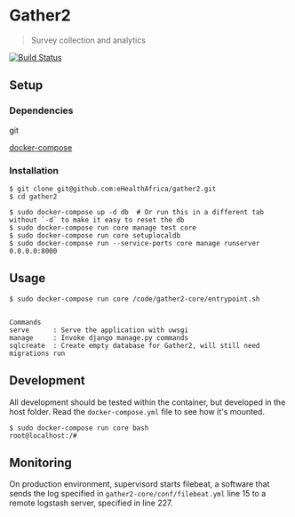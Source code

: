 # Gather2

> Survey collection and analytics

[![Build Status](https://travis-ci.org/eHealthAfrica/gather2.svg?branch=master)](https://travis-ci.org/eHealthAfrica/gather2)

## Setup



### Dependencies

git

[docker-compose](https://docs.docker.com/compose/)


### Installation


```
$ git clone git@github.com:eHealthAfrica/gather2.git
$ cd gather2

$ sudo docker-compose up -d db  # Or run this in a different tab without `-d` to make it easy to reset the db
$ sudo docker-compose run core manage test core
$ sudo docker-compose run core setuplocaldb
$ sudo docker-compose run --service-ports core manage runserver 0.0.0.0:8000
```

## Usage

```
$ sudo docker-compose run core /code/gather2-core/entrypoint.sh


Commands
serve      : Serve the application with uwsgi
manage     : Invoke django manage.py commands
sqlcreate  : Create empty database for Gather2, will still need migrations run
```

## Development

All development should be tested within the container, but developed in the host folder. Read the `docker-compose.yml` file to see how it's mounted.
```
$ sudo docker-compose run core bash
root@localhost:/#
```

## Monitoring

On production environment, supervisord starts filebeat, a software that sends the log specified in `gather2-core/conf/filebeat.yml` line 15 to a remote logstash server, specified in line 227.
